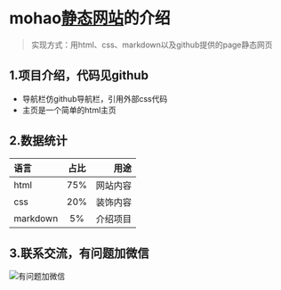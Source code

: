# mohao[静态网站](https://h539251932.github.io/mohao.github.io/)的介绍

>实现方式：用html、css、markdown以及github提供的page静态网页


## 1.项目介绍，代码见github
- 导航栏仿github导航栏，引用外部css代码
- 主页是一个简单的html主页


## 2.数据统计
|  语言   | 占比 |  用途 |
| :----- | :--:   |    -------: |
| html |  75%  |   网站内容 |
| css |  20%  |   装饰内容 |
| markdown |  5%  |   介绍项目 |


## 3.联系交流，有问题加微信
![有问题加微信](https://mohao99.coding.net/p/HH/d/HTML/git/raw/master/%E5%9B%BE%E7%89%87/%E5%BE%AE%E4%BF%A12.jpg?download=true)
               
